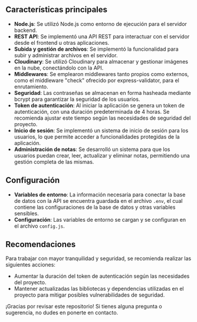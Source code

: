 ## Características principales

- **Node.js**: Se utilizó Node.js como entorno de ejecución para el servidor backend.
- **REST API**: Se implementó una API REST para interactuar con el servidor desde el frontend u otras aplicaciones.
- **Subida y gestión de archivos**: Se implementó la funcionalidad para subir y administrar archivos en el servidor.
- **Cloudinary**: Se utilizó Cloudinary para almacenar y gestionar imágenes en la nube, conectándolo con la API.
- **Middlewares**: Se emplearon middlewares tanto propios como externos, como el middleware "check" ofrecido por express-validator, para el enrutamiento.
- **Seguridad**: Las contraseñas se almacenan en forma hasheada mediante bcrypt para garantizar la seguridad de los usuarios.
- **Token de autenticación**: Al iniciar la aplicación se genera un token de autenticación, con una duración predeterminada de 4 horas. Se recomienda ajustar este tiempo según las necesidades de seguridad del proyecto.
- **Inicio de sesión**: Se implementó un sistema de inicio de sesión para los usuarios, lo que permite acceder a funcionalidades protegidas de la aplicación.
- **Administración de notas**: Se desarrolló un sistema para que los usuarios puedan crear, leer, actualizar y eliminar notas, permitiendo una gestión completa de las mismas.

## Configuración

- **Variables de entorno**: La información necesaria para conectar la base de datos con la API se encuentra guardada en el archivo `.env`, el cual contiene las configuraciones de la base de datos y otras variables sensibles.
- **Configuración**: Las variables de entorno se cargan y se configuran en el archivo `config.js`.

## Recomendaciones

Para trabajar con mayor tranquilidad y seguridad, se recomienda realizar las siguientes acciones:

- Aumentar la duración del token de autenticación según las necesidades del proyecto.
- Mantener actualizadas las bibliotecas y dependencias utilizadas en el proyecto para mitigar posibles vulnerabilidades de seguridad.

¡Gracias por revisar este repositorio! Si tienes alguna pregunta o sugerencia, no dudes en ponerte en contacto.
